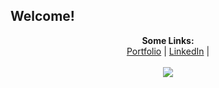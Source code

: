 ## Welcome!

<p align="center">
  <b>Some Links:</b><br>
  <a href="http://tedpeters.herokuapp.com/">Portfolio</a> |
  <a href="https://www.linkedin.com/in/tedpeters/">LinkedIn</a> |
  <br><br>
  <img src="https://media.giphy.com/media/4a5b4AH9TG7zEgsEEe/giphy-downsized.gif">
</p>
